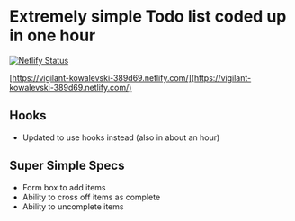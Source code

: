 # **Extremely** simple Todo list coded up in one hour

[![Netlify Status](https://api.netlify.com/api/v1/badges/1ca66aaf-f451-4dd6-bfa3-037f45c34686/deploy-status)](https://app.netlify.com/sites/vigilant-kowalevski-389d69/deploys)

[https://vigilant-kowalevski-389d69.netlify.com/](https://vigilant-kowalevski-389d69.netlify.com/)

## Hooks

- Updated to use hooks instead (also in about an hour)

## Super Simple Specs

- Form box to add items
- Ability to cross off items as complete
- Ability to uncomplete items
